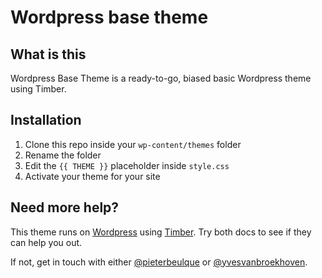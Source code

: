 # Wordpress base theme

## What is this

Wordpress Base Theme is a ready-to-go, biased basic Wordpress theme using Timber.

## Installation

1. Clone this repo inside your `wp-content/themes` folder
2. Rename the folder
3. Edit the `{{ THEME }}` placeholder inside `style.css`
4. Activate your theme for your site

## Need more help?

This theme runs on [Wordpress](https://wordpress.org) using [Timber](http://timber.github.io/timber/). Try both docs to see if they can help you out.

If not, get in touch with either [@pieterbeulque](https://github.com/pieterbeulque) or [@yvesvanbroekhoven](https://github.com/yvesvanbroekhoven).
